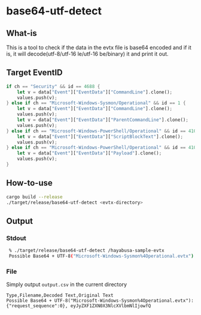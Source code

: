 # base64-utf-detect
## What-is
This is a tool to check if the data in the evtx file is base64 encoded and if it is, it will decode(utf-8/utf-16 le/utf-16 be/binary) it and print it out.

## Target EventID
```Rust
if ch == "Security" && id == 4688 {
    let v = data["Event"]["EventData"]["CommandLine"].clone();
    values.push(v);
} else if ch == "Microsoft-Windows-Sysmon/Operational" && id == 1 {
    let v = data["Event"]["EventData"]["CommandLine"].clone();
    values.push(v);
    let v = data["Event"]["EventData"]["ParentCommandLine"].clone();
    values.push(v);
} else if ch == "Microsoft-Windows-PowerShell/Operational" && id == 4104 {
    let v = data["Event"]["EventData"]["ScriptBlockText"].clone();
    values.push(v);
} else if ch == "Microsoft-Windows-PowerShell/Operational" && id == 4103 {
    let v = data["Event"]["EventData"]["Payload"].clone();
    values.push(v);
}
```

## How-to-use
```bash
cargo build --release
./target/release/base64-utf-detect <evtx-directory>
```

## Output
### Stdout
```bash
 % ./target/release/base64-utf-detect /hayabusa-sample-evtx
 Possible Base64 + UTF-8("Microsoft-Windows-Sysmon%4Operational.evtx"): {"request_sequence":0}, eyJyZXF1ZXN0X3NlcXVlbmNlIjowfQ
```

### File
Simply output `output.csv` in the current directory
```csv
Type,Filename,Decoded Text,Original Text
Possible Base64 + UTF-8("Microsoft-Windows-Sysmon%4Operational.evtx"): {"request_sequence":0}, eyJyZXF1ZXN0X3NlcXVlbmNlIjowfQ
```

